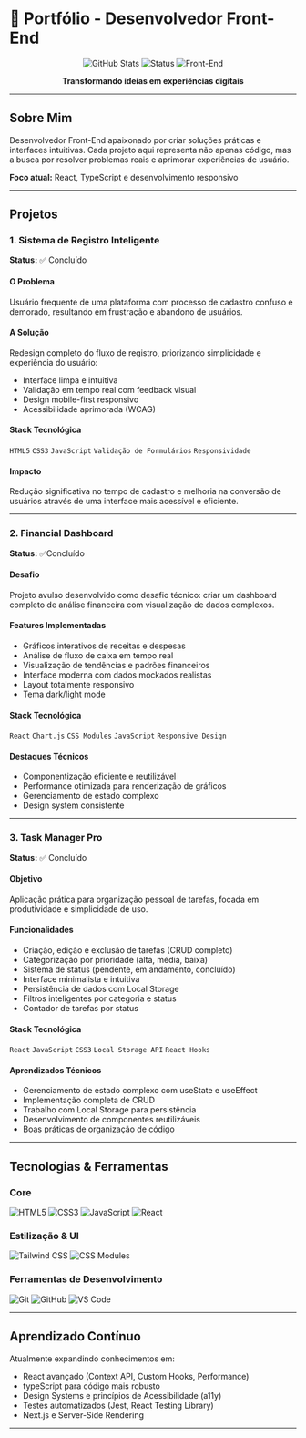 # 💼 Portfólio - Desenvolvedor Front-End

<div align="center">
  
![GitHub Stats](https://img.shields.io/badge/Projetos-3-purple?style=for-the-badge)
![Status](https://img.shields.io/badge/Status-Ativo-success?style=for-the-badge)
![Front-End](https://img.shields.io/badge/Front--End-Developer-blue?style=for-the-badge)

**Transformando ideias em experiências digitais**

</div>

---

## Sobre Mim

Desenvolvedor Front-End apaixonado por criar soluções práticas e interfaces intuitivas. Cada projeto aqui representa não apenas código, mas a busca por resolver problemas reais e aprimorar experiências de usuário.

**Foco atual:** React, TypeScript e desenvolvimento responsivo

---

## Projetos

### 1. Sistema de Registro Inteligente
**Status:** ✅ Concluído

#### O Problema
Usuário frequente de uma plataforma com processo de cadastro confuso e demorado, resultando em frustração e abandono de usuários.

#### A Solução
Redesign completo do fluxo de registro, priorizando simplicidade e experiência do usuário:
- Interface limpa e intuitiva
- Validação em tempo real com feedback visual
- Design mobile-first responsivo
- Acessibilidade aprimorada (WCAG)

#### Stack Tecnológica
`HTML5` `CSS3` `JavaScript` `Validação de Formulários` `Responsividade`

#### Impacto
Redução significativa no tempo de cadastro e melhoria na conversão de usuários através de uma interface mais acessível e eficiente.

---

### 2. Financial Dashboard
**Status:** ✅Concluído

####  Desafio
Projeto avulso desenvolvido como desafio técnico: criar um dashboard completo de análise financeira com visualização de dados complexos.

#### Features Implementadas
- Gráficos interativos de receitas e despesas
- Análise de fluxo de caixa em tempo real
- Visualização de tendências e padrões financeiros
- Interface moderna com dados mockados realistas
- Layout totalmente responsivo
- Tema dark/light mode

#### Stack Tecnológica
`React` `Chart.js` `CSS Modules` `JavaScript` `Responsive Design`

#### Destaques Técnicos
- Componentização eficiente e reutilizável
- Performance otimizada para renderização de gráficos
- Gerenciamento de estado complexo
- Design system consistente

---

### 3. Task Manager Pro
**Status:** ✅ Concluído

#### Objetivo
Aplicação prática para organização pessoal de tarefas, focada em produtividade e simplicidade de uso.

#### Funcionalidades
- Criação, edição e exclusão de tarefas (CRUD completo)
- Categorização por prioridade (alta, média, baixa)
- Sistema de status (pendente, em andamento, concluído)
- Interface minimalista e intuitiva
- Persistência de dados com Local Storage
- Filtros inteligentes por categoria e status
- Contador de tarefas por status

#### Stack Tecnológica
`React` `JavaScript` `CSS3` `Local Storage API` `React Hooks`

#### Aprendizados Técnicos
- Gerenciamento de estado complexo com useState e useEffect
- Implementação completa de CRUD
- Trabalho com Local Storage para persistência
- Desenvolvimento de componentes reutilizáveis
- Boas práticas de organização de código

---

## Tecnologias & Ferramentas

### Core
![HTML5](https://img.shields.io/badge/HTML5-E34F26?style=for-the-badge&logo=html5&logoColor=white)
![CSS3](https://img.shields.io/badge/CSS3-1572B6?style=for-the-badge&logo=css3&logoColor=white)
![JavaScript](https://img.shields.io/badge/JavaScript-F7DF1E?style=for-the-badge&logo=javascript&logoColor=black)
![React](https://img.shields.io/badge/React-20232A?style=for-the-badge&logo=react&logoColor=61DAFB)

### Estilização & UI
![Tailwind CSS](https://img.shields.io/badge/Tailwind_CSS-38B2AC?style=for-the-badge&logo=tailwind-css&logoColor=white)
![CSS Modules](https://img.shields.io/badge/CSS_Modules-000000?style=for-the-badge&logo=css3&logoColor=white)

### Ferramentas de Desenvolvimento
![Git](https://img.shields.io/badge/Git-F05032?style=for-the-badge&logo=git&logoColor=white)
![GitHub](https://img.shields.io/badge/GitHub-181717?style=for-the-badge&logo=github&logoColor=white)
![VS Code](https://img.shields.io/badge/VS_Code-007ACC?style=for-the-badge&logo=visual-studio-code&logoColor=white)

---

## Aprendizado Contínuo

Atualmente expandindo conhecimentos em:
- React avançado (Context API, Custom Hooks, Performance)
- typeScript para código mais robusto
-  Design Systems e princípios de Acessibilidade (a11y)
- Testes automatizados (Jest, React Testing Library)
- Next.js e Server-Side Rendering

---
